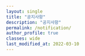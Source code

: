 ```yaml
---
layout: single
title: "공지사항"
description: "공지사항"
permalink: /notification/
author_profile: true
classes: wide
last_modified_at: 2022-03-10
---
```

